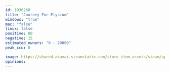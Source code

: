 ```yaml
---
id: 1036260
title: "Journey For Elysium"
windows: "true"
mac: "false"
linux: false
positive: 80
negative: 15
estimated_owners: "0 - 20000"
peak_ccu: 0

image: https://shared.akamai.steamstatic.com/store_item_assets/steam/apps/1036260/header.jpg?t=1667392970
opinions:
---
```

